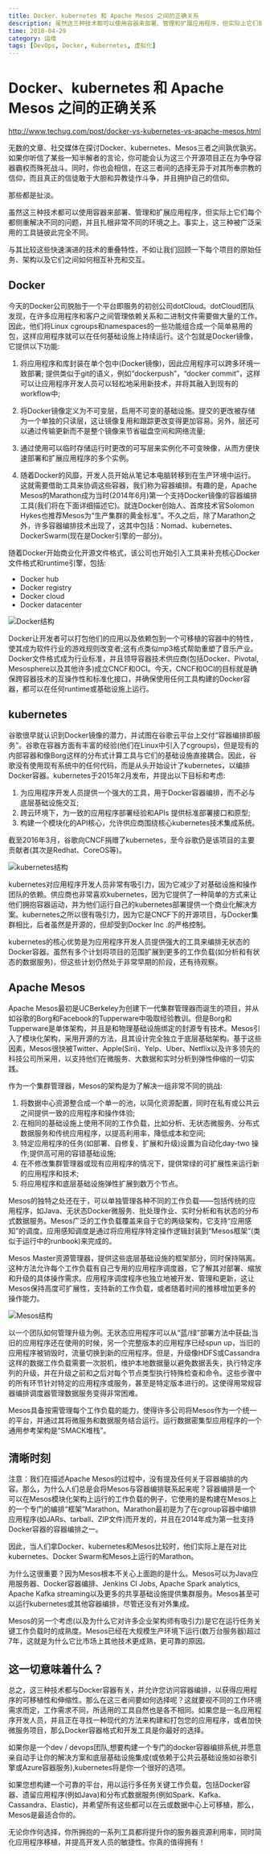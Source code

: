 ```yaml
---
title: Docker、kubernetes 和 Apache Mesos 之间的正确关系
description: 虽然这三种技术都可以使用容器来部署、管理和扩展应用程序，但实际上它们每个都侧重解决不同的问题，并且扎根非常不同的环境之上。
time: 2018-04-29
category: 运维
tags: [DevOps, Docker, Kubernetes, 虚拟化]
---
```


# Docker、kubernetes 和 Apache Mesos 之间的正确关系

<http://www.techug.com/post/docker-vs-kubernetes-vs-apache-mesos.html>

无数的文章、社交媒体在探讨Docker、kubernetes、Mesos三者之间孰优孰劣。如果你听信了某些一知半解者的言论，你可能会认为这三个开源项目正在为争夺容器霸权而殊死战斗。同时，你也会相信，在这三者间的选择无异于对其所奉宗教的信仰，而且真正的信徒敢于大胆和异教徒作斗争，并且拥护自己的信仰。

那些都是扯淡。

虽然这三种技术都可以使用容器来部署、管理和扩展应用程序，但实际上它们每个都侧重解决不同的问题，并且扎根非常不同的环境之上。事实上，这三种被广泛采用的工具链彼此完全不同。

与其比较这些快速演进的技术的重叠特性，不如让我们回顾一下每个项目的原始任务、架构以及它们之间如何相互补充和交互。

## Docker

今天的Docker公司脱胎于一个平台即服务的初创公司dotCloud。dotCloud团队发现，在许多应用程序和客户之间管理依赖关系和二进制文件需要做大量的工作。因此，他们将Linux cgroups和namespaces的一些功能组合成一个简单易用的包，这样应用程序就可以在任何基础设施上持续运行。这个包就是Docker镜像，它提供以下功能:

1. 将应用程序和库封装在单个包中(Docker镜像)，因此应用程序可以跨多环境一致部署;
提供类似于git的语义，例如“dockerpush”，“docker commit”，这样可以让应用程序开发人员可以轻松地采用新技术，并将其融入到现有的workflow中;

2. 将Docker镜像定义为不可变层，启用不可变的基础设施。提交的更改被存储为一个单独的只读层，这让镜像复用和跟踪更改变得更加容易。另外，层还可以通过传输更新而不是整个镜像来节省磁盘空间和网络流量;

3. 通过使用可以临时存储运行时更改的可写层来实例化不可变映像，从而方便快速部署和扩展应用程序的多个实例。

4. 随着Docker的风靡，开发人员开始从笔记本电脑转移到在生产环境中运行。这就需要借助工具来协调这些容器，我们称为容器编排。有趣的是，Apache Mesos的Marathon成为当时(2014年6月)第一个支持Docker镜像的容器编排工具(我们将在下面详细描述它)。就连Docker创始人、首席技术官Solomon Hykes也推荐Mesos为“生产集群的黄金标准”。不久之后，除了Marathon之外，许多容器编排技术出现了，这其中包括：Nomad、kubernetes、DockerSwarm(现在是Docker引擎的一部分)。

随着Docker开始商业化开源文件格式，该公司也开始引入工具来补充核心Docker文件格式和runtime引擎，包括:

* Docker hub
* Docker registry
* Docker cloud
* Docker datacenter

![Docker结构](./files/kubernetes-docker-mesos-docker.png)

​Docker让开发者可以打包他们的应用以及依赖包到一个可移植的容器中的特性，使其成为软件行业的游戏规则改变者;这有点类似mp3格式帮助重塑了音乐产业。Docker文件格式成为行业标准，并且领导容器技术供应商(包括Docker、Pivotal, Mesosphere以及其他许多)成立CNCF和OCI。今天，CNCF和OCI的目标就是确保跨容器技术的互操作性和标准化接口，并确保使用任何工具构建的Docker容器，都可以在任何runtime或基础设施上运行。

## kubernetes

谷歌很早就认识到Docker镜像的潜力，并试图在谷歌云平台上交付“容器编排即服务”。谷歌在容器方面有丰富的经验(他们在Linux中引入了cgroups)，但是现有的内部容器和像Borg这样的分布式计算工具与它们的基础设施直接耦合。因此，谷歌没有使用现有系统中的任何代码，而是从头开始设计了kubernetes，以编排Docker容器。kubernetes于2015年2月发布，并提出以下目标和考虑:

1. 为应用程序开发人员提供一个强大的工具，用于Docker容器编排，而不必与底层基础设施交互;
2. 跨云环境下，为一致的应用程序部署经验和APIs 提供标准部署接口和原型;
3. 构建一个模块化的API核心，允许供应商围绕核心kubernetes技术集成系统。

截至2016年3月，谷歌向CNCF捐赠了kubernetes，至今谷歌仍是该项目的主要贡献者(其次是Redhat、CoreOS等)。

![kubernetes结构](./files/kubernetes-docker-mesos-kubernetes.png)

kubernetes对应用程序开发人员非常有吸引力，因为它减少了对基础设施和操作团队的依赖。供应商也非常喜欢kubernetes，因为它提供了一种简单的方式来让他们拥抱容器运动，并为他们运行自己的kubernetes部署提供一个商业化解决方案。kubernetes之所以很有吸引力，因为它是CNCF下的开源项目，与Docker集群相比，后者虽然是开源的，但却受到Docker Inc .的严格控制。

kubernetes的核心优势是为应用程序开发人员提供强大的工具来编排无状态的Docker容器。虽然有多个计划将项目的范围扩展到更多的工作负载(如分析和有状态的数据服务)，但这些计划仍然处于非常早期的阶段，还有待观察。

## Apache Mesos

Apache Mesos最初是UCBerkeley为创建下一代集群管理器而诞生的项目，并从如谷歌的Borg和Facebook的Tupperware中吸取经验教训。但是Borg和Tupperware是单体架构，并且是和物理基础设施绑定的封源专有技术。Mesos引入了模块化架构，采用开源的方法，且其设计完全独立于底层基础架构。基于这些因素，Mesos很快被Twitter、Apple(Siri)、Yelp、Uber、Netflix以及许多领先的科技公司所采用，以支持他们在微服务、大数据和实时分析到弹性伸缩的一切实践。

作为一个集群管理器，Mesos的架构是为了解决一组非常不同的挑战:

1. 将数据中心资源整合成一个单一的池，以简化资源配置，同时在私有或公共云之间提供一致的应用程序和操作体验;
2. 在相同的基础设施上使用不同的工作负载，比如分析、无状态微服务、分布式数据服务和传统应用程序，以提高利用率，降低成本和空间;
3. 特定应用程序的任务(如部署、自修复、扩展和升级)设置为自动化day-two 操作;提供高可用的容错基础设施;
4. 在不修改集群管理器或现有应用程序的情况下，提供常绿的可扩展性来运行新的应用程序和技术;
5. 将应用程序和底层基础设施弹性扩展到数万个节点。

Mesos的独特之处还在于，可以单独管理各种不同的工作负载——包括传统的应用程序，如Java、无状态Docker微服务、批处理作业、实时分析和有状态的分布式数据服务。Mesos广泛的工作负载覆盖来自于它的两级架构，它支持“应用感知”的调度。应用感知调度是通过将应用程序特定操作逻辑封装到“Mesos框架”(类似于运行中的runbook)来完成的。

Mesos Master资源管理器，提供这些底层基础设施的框架部分，同时保持隔离。这种方法允许每个工作负载有自己专用的应用程序调度器，它了解其对部署、缩放和升级的具体操作需求。应用程序调度程序也独立地被开发、管理和更新，这让Mesos保持高度可扩展性，支持新的工作负载，或者随着时间的推移增加更多的操作能力。

![Mesos结构](./files/kubernetes-docker-mesos-mesos.png)

以一个团队如何管理升级为例。无状态应用程序可以从“蓝/绿”部署方法中获益;当旧的应用程序还在使用的时候，另一个完整版本的应用程序已经spun up，当旧的应用程序被销毁时，流量切换到新的应用程序。但是，升级像HDFS或Cassandra这样的数据工作负载需要一次脱机，维护本地数据量以避免数据丢失，执行特定序列的升级，并在升级之前和之后对每个节点类型执行特殊检查和命令。这些步骤中的所有环节针对特定的应用程序或服务，甚至是特定版本进行的。这使得用常规容器编排调度器管理数据服务变得非常困难。

Mesos具备按需管理每个工作负载的能力，使得许多公司将Mesos作为一个统一的平台，并通过其将微服务和数据服务结合运行。运行数据密集型应用程序的一个通用参考架构是“SMACK堆栈”。

## 清晰时刻

注意：我们在描述Apache Mesos的过程中，没有提及任何关于容器编排的内容。那么，为什么人们总是会将Mesos与容器编排联系起来呢？容器编排是一个可以在Mesos模块化架构上运行的工作负载的例子，它使用的是构建在Mesos上的一个专门的编排“框架”Marathon。Marathon最初是为了在cgroup容器中编排应用程序(如JARs、tarball、ZIP文件)而开发的，并且在2014年成为第一批支持Docker容器的容器编排之一。

因此，当人们拿Docker、kubernetes和Mesos比较时，他们实际上是在对比kubernetes、Docker Swarm和Mesos上运行的Marathon。

为什么这很重要？因为Mesos根本不关心上面跑的是什么。Mesos可以为Java应用服务器、Docker容器编排、Jenkins CI Jobs, Apache Spark analytics, Apache Kafka streaming以及更多的共享基础设施提供集群服务。Mesos甚至可以运行kubernetes或其他容器编排，尽管还没有对外集成。

Mesos的另一个考虑(以及为什么它对许多企业架构师有吸引力)是它在运行任务关键工作负载时的成熟度。Mesos已经在大规模生产环境下运行(数万台服务器)超过7年，这就是为什么它比市场上其他技术更成熟，更可靠的原因。

## 这一切意味着什么？

总之，这三种技术都与Docker容器有关，并允许您访问容器编排，以获得应用程序的可移植性和伸缩性。那么在这三者间要如何选择呢？这就要视不同的工作环境需求而定，工作需求不同，所适用的工具自然也是各不相同。如果您是一名应用程序开发人员，并且正在寻找一种现代的方法来构建和打包您的应用程序，或者加快微服务项目，那么Docker容器格式和开发工具是你最好的选择。

如果你是一个dev / devops团队,想要构建一个专门的docker容器编排系统,并愿意亲自动手让你的解决方案和底层基础设施集成(或依赖于公共云基础设施如谷歌引擎或Azure容器服务),kubernetes将是你一个很好的选项。

如果您想构建一个可靠的平台，用以运行多任务关键工作负载，包括Docker容器、遗留应用程序(例如Java)和分布式数据服务(例如Spark、Kafka、Cassandra、Elastic)，并希望所有这些都可以在云或数据中心上可移植，那么，Mesos是最适合你的。

无论你作何选择，你所拥抱的一系列工具都将提升你的服务器资源利用率，同时简化应用程序移植，并提高开发人员的敏捷性。你真的值得拥有！
